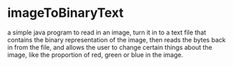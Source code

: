# imageToBinaryText
a simple java program to read in an image, turn it in to a text file that contains the binary representation of the image, then reads the bytes back in from the file, and allows the user to change certain things about the image, like the proportion of red, green or blue in the image.
